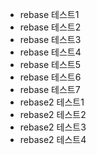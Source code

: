 - rebase 테스트1
- rebase 테스트2
- rebase 테스트3
- rebase 테스트4
- rebase 테스트5
- rebase 테스트6
- rebase 테스트7
- rebase2 테스트1
- rebase2 테스트2
- rebase2 테스트3
- rebase2 테스트4
